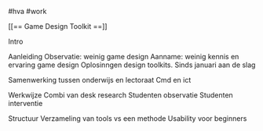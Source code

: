#hva 
#work 

[[== Game Design Toolkit ==]]

Intro

Aanleiding
Observatie: weinig game design
Aanname: weinig kennis en ervaring game design
Oplosinngen design toolkits. 
Sinds januari aan de slag

Samenwerking tussen onderwijs en lectoraat
Cmd en ict

Werkwijze
Combi van desk research
Studenten observatie
Studenten interventie

Structuur
Verzameling van tools vs een methode
Usability voor beginners
